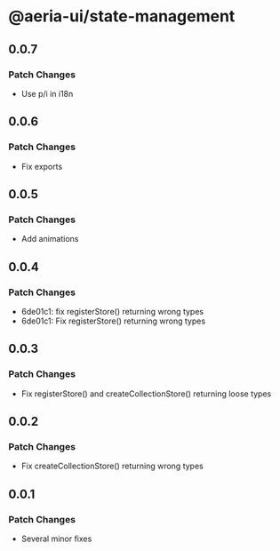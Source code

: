 # @aeria-ui/state-management

## 0.0.7

### Patch Changes

- Use p/i in i18n

## 0.0.6

### Patch Changes

- Fix exports

## 0.0.5

### Patch Changes

- Add animations

## 0.0.4

### Patch Changes

- 6de01c1: fix registerStore() returning wrong types
- 6de01c1: Fix registerStore() returning wrong types

## 0.0.3

### Patch Changes

- Fix registerStore() and createCollectionStore() returning loose types

## 0.0.2

### Patch Changes

- Fix createCollectionStore() returning wrong types

## 0.0.1

### Patch Changes

- Several minor fixes
